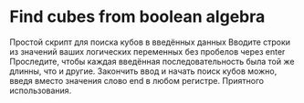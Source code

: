 # Find cubes from boolean algebra
Простой скрипт для поиска кубов в введённых данных
Вводите строки из значений ваших логических переменных без пробелов через enter
Проследите, чтобы каждая введённая последовательность была той же длинны, что и другие.
Закончить ввод и начать поиск кубов можно, введя вместо значения слово end в любом регистре.
Приятного использования.
